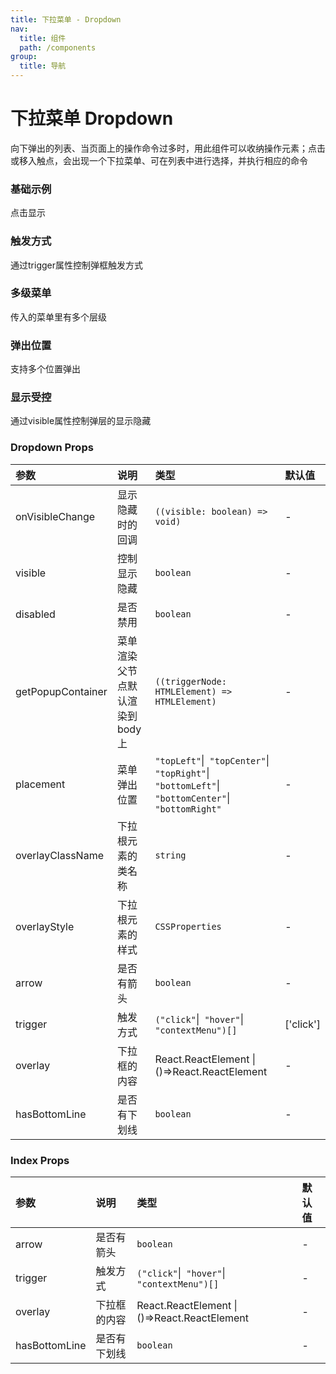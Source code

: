 ```yaml
---
title: 下拉菜单 - Dropdown
nav:
  title: 组件
  path: /components
group:
  title: 导航
---
```

  
# 下拉菜单 Dropdown

向下弹出的列表、当页面上的操作命令过多时，用此组件可以收纳操作元素；点击或移入触点，会出现一个下拉菜单、可在列表中进行选择，并执行相应的命令

### 基础示例

点击显示

<code src="./demos/basic.tsx"></code>

### 触发方式

通过trigger属性控制弹框触发方式

<code src="./demos/click.tsx"></code>

### 多级菜单

传入的菜单里有多个层级

<code src="./demos/moreMenu.tsx"></code>

### 弹出位置

支持多个位置弹出

<code src="./demos/dir.tsx"></code>

### 显示受控

通过visible属性控制弹层的显示隐藏

<code src="./demos/visible.tsx"></code>

### Dropdown Props

| 参数 | 说明 | 类型 | 默认值 |
| :--- | :--- | :--- | :----- |
| onVisibleChange      | 显示隐藏时的回调 | `((visible: boolean) => void)`  | -      |
| visible      | 控制显示隐藏 | `boolean`  | -      |
| disabled      | 是否禁用 | `boolean`  | -      |
| getPopupContainer      | 菜单渲染父节点默认渲染到 body 上 | `((triggerNode: HTMLElement) => HTMLElement)`  | -      |
| placement      | 菜单弹出位置 | `"topLeft"`\|` "topCenter"`\|` "topRight"`\|` "bottomLeft"`\|` "bottomCenter"`\|` "bottomRight"`  | -      |
| overlayClassName      | 下拉根元素的类名称 | `string`  | -      |
| overlayStyle      | 下拉根元素的样式 | `CSSProperties`  | -      |
| arrow      | 是否有箭头 | `boolean`  | -      |
| trigger      | 触发方式 | `("click"`\|` "hover"`\|` "contextMenu")[]`  | ['click']      |
| overlay      | 下拉框的内容  | React.ReactElement  \|  ()=>React.ReactElement | -      |
| hasBottomLine      | 是否有下划线 | `boolean`  | -      |


### Index Props

| 参数 | 说明 | 类型 | 默认值 |
| :--- | :--- | :--- | :----- |
| arrow      | 是否有箭头 | `boolean`  | -      |
| trigger      | 触发方式 | `("click"`\|` "hover"`\|` "contextMenu")[]`  | -      |
| overlay      | 下拉框的内容  | React.ReactElement  \|  ()=>React.ReactElement | -      |
| hasBottomLine      | 是否有下划线 | `boolean`  | -      |

